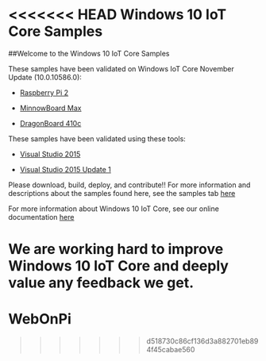 <<<<<<< HEAD
Windows 10 IoT Core Samples
==============

##Welcome to the Windows 10 IoT Core Samples

These samples have been validated on Windows IoT Core November Update (10.0.10586.0):

* [Raspberry Pi 2](http://go.microsoft.com/fwlink/?LinkId=691711)

* [MinnowBoard Max](http://go.microsoft.com/fwlink/?LinkId=691712)

* [DragonBoard 410c](http://go.microsoft.com/fwlink/?LinkId=691713)

These samples have been validated using these tools:

* [Visual Studio 2015](http://go.microsoft.com/fwlink/?LinkID=534599)

* [Visual Studio 2015 Update 1](http://go.microsoft.com/fwlink/?LinkID=691134)


Please download, build, deploy, and contribute!!  For more information and descriptions about the samples found here, see the samples tab [here](http://ms-iot.github.io/content/en-US/win10/StartCoding.htm)

For more information about Windows 10 IoT Core, see our online documentation [here](http://windowsondevices.com)

We are working hard to improve Windows 10 IoT Core and deeply value any feedback we get.
=======
# WebOnPi
>>>>>>> d518730c86cf136d3a882701eb894f45cabae560
